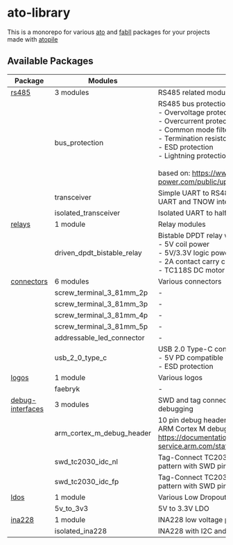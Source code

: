 <!-- This document is autogenerated - Do not edit manually!! -->

# ato-library

This is a monorepo for various [ato](https://docs.atopile.io) and [fabll](https://docs.atopile.io/atopile/guides/faebryk) packages for your projects made with [atopile](https://www.github.com/atopile/atopile)

## Available Packages

| Package | Modules | Description | Version |
|---------|---------|-------------|---------|
| [rs485](packages/rs485/README.md) | 3 modules | RS485 related modules | 0.1.0 |
|  | bus_protection | RS485 bus protection.<br>    - Overvoltage protection<br>    - Overcurrent protection<br>    - Common mode filter<br>    - Termination resistor<br>    - ESD protection<br>    - Lightning protection<br><br>    based on: https://www.mornsun-power.com/public/uploads/pdf/TD(H)541S485H.pdf | |
|  | transceiver | Simple UART to RS485 converter.<br>    UART and TNOW interface in, RS485 interface out. | |
|  | isolated_transceiver | Isolated UART to half duplex RS485 interface | |
| [relays](packages/relays/README.md) | 1 module | Relay modules | 0.1.0 |
|  | driven_dpdt_bistable_relay | Bistable DPDT relay with driver and indicator LEDs<br>    - 5V coil power<br>    - 5V/3.3V logic power<br>    - 2A contact carry current<br>    - TC118S DC motor driver (H-bridge) as relay driver | |
| [connectors](packages/connectors/README.md) | 6 modules | Various connectors | 0.1.0 |
|  | screw_terminal_3_81mm_2p | - | |
|  | screw_terminal_3_81mm_3p | - | |
|  | screw_terminal_3_81mm_4p | - | |
|  | screw_terminal_3_81mm_5p | - | |
|  | addressable_led_connector | - | |
|  | usb_2_0_type_c | USB 2.0 Type-C connector<br>    - 5V PD compatible<br>    - ESD protection | |
| [logos](packages/logos/README.md) | 1 module | Various logos | 0.1.0 |
|  | faebryk | - | |
| [debug-interfaces](packages/debug-interfaces/README.md) | 3 modules | SWD and tag connect headers for programming and debugging | 0.1.0 |
|  | arm_cortex_m_debug_header | 10 pin debug header with SWD pinout according to ARM Cortex M debug specification<br>    https://documentation-service.arm.com/static/5fce6c49e167456a35b36af1 | |
|  | swd_tc2030_idc_nl | Tag-Connect TC2030-IDC-NL (6-pin) landing pattern with SWD pinout | |
|  | swd_tc2030_idc_fp | Tag-Connect TC2030-IDC-FP (6-pin) landing pattern with SWD pinout | |
| [ldos](packages/ldos/README.md) | 1 module | Various Low Dropout Regulators (LDOs) | 0.1.0 |
|  | 5v_to_3v3 | 5V to 3.3V LDO | |
| [ina228](packages/ina228/README.md) | 1 module | INA228 low voltage power monitor with I2C interface | 0.1.0 |
|  | isolated_ina228 | INA228 with I2C and power isolation. | |
